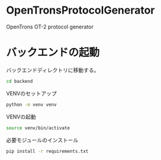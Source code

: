 # OpenTronsProtocolGenerator
OpenTrons OT-2 protocol generator

# バックエンドの起動

バックエンドディレクトリに移動する。

```bash
cd backend
```

VENVのセットアップ

```bash
python -m venv venv
```

VENVの起動

```bash
source venv/bin/activate
```

必要モジュールのインストール

```bash
pip install -r requirements.txt
```


